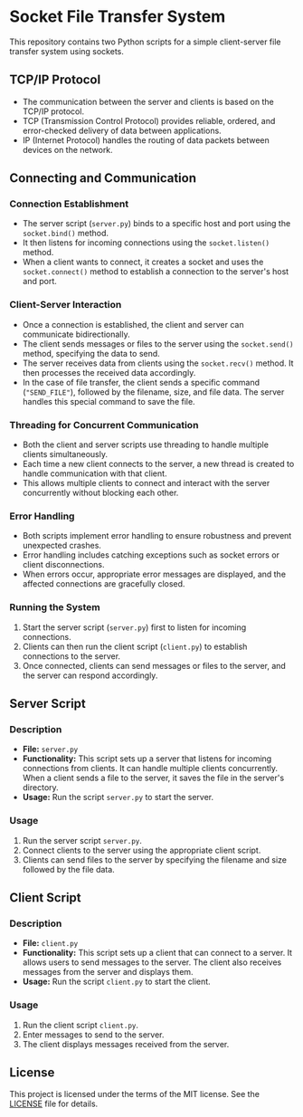 # Socket File Transfer System

This repository contains two Python scripts for a simple client-server file transfer system using sockets.

## TCP/IP Protocol
- The communication between the server and clients is based on the TCP/IP protocol.
- TCP (Transmission Control Protocol) provides reliable, ordered, and error-checked delivery of data between applications.
- IP (Internet Protocol) handles the routing of data packets between devices on the network.

## Connecting and Communication

### Connection Establishment
- The server script (`server.py`) binds to a specific host and port using the `socket.bind()` method.
- It then listens for incoming connections using the `socket.listen()` method.
- When a client wants to connect, it creates a socket and uses the `socket.connect()` method to establish a connection to the server's host and port.

### Client-Server Interaction
- Once a connection is established, the client and server can communicate bidirectionally.
- The client sends messages or files to the server using the `socket.send()` method, specifying the data to send.
- The server receives data from clients using the `socket.recv()` method. It then processes the received data accordingly.
- In the case of file transfer, the client sends a specific command (`"SEND_FILE"`), followed by the filename, size, and file data. The server handles this special command to save the file.

### Threading for Concurrent Communication
- Both the client and server scripts use threading to handle multiple clients simultaneously.
- Each time a new client connects to the server, a new thread is created to handle communication with that client.
- This allows multiple clients to connect and interact with the server concurrently without blocking each other.

### Error Handling
- Both scripts implement error handling to ensure robustness and prevent unexpected crashes.
- Error handling includes catching exceptions such as socket errors or client disconnections.
- When errors occur, appropriate error messages are displayed, and the affected connections are gracefully closed.

### Running the System
1. Start the server script (`server.py`) first to listen for incoming connections.
2. Clients can then run the client script (`client.py`) to establish connections to the server.
3. Once connected, clients can send messages or files to the server, and the server can respond accordingly.

## Server Script

### Description
- **File:** `server.py`
- **Functionality:** This script sets up a server that listens for incoming connections from clients. It can handle multiple clients concurrently. When a client sends a file to the server, it saves the file in the server's directory.
- **Usage:** Run the script `server.py` to start the server.

### Usage
1. Run the server script `server.py`.
2. Connect clients to the server using the appropriate client script.
3. Clients can send files to the server by specifying the filename and size followed by the file data.

## Client Script

### Description
- **File:** `client.py`
- **Functionality:** This script sets up a client that can connect to a server. It allows users to send messages to the server. The client also receives messages from the server and displays them.
- **Usage:** Run the script `client.py` to start the client.

### Usage
1. Run the client script `client.py`.
2. Enter messages to send to the server.
3. The client displays messages received from the server.

## License
This project is licensed under the terms of the MIT license. See the [LICENSE](LICENSE) file for details.
